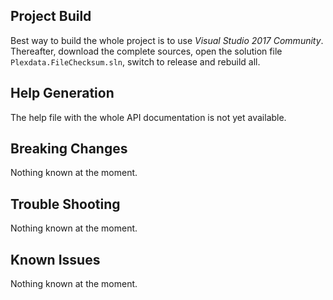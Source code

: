 ## Project Build

Best way to build the whole project is to use _Visual Studio 2017 Community_. Thereafter, download the complete sources, open the solution file `Plexdata.FileChecksum.sln`, switch to release and rebuild all.

## Help Generation

The help file with the whole API documentation is not yet available.

## Breaking Changes

Nothing known at the moment.

## Trouble Shooting

Nothing known at the moment.

## Known Issues

Nothing known at the moment.
